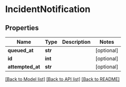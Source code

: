 # IncidentNotification

## Properties
Name | Type | Description | Notes
------------ | ------------- | ------------- | -------------
**queued_at** | **str** |  | [optional]
**id** | **int** |  | [optional]
**attempted_at** | **str** |  | [optional]

[[Back to Model list]](../README.md#documentation-for-models) [[Back to API list]](../README.md#documentation-for-api-endpoints) [[Back to README]](../README.md)


